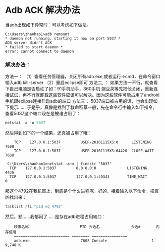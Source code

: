 Adb ACK 解决办法
===
当adb出现如下异常时：可以考虑如下做法。
```
C:\Users\zhaohao1>adb remount
* daemon not running. starting it now on port 5037 *
ADB server didn't ACK
* failed to start daemon *
error: cannot connect to daemon
```
### 解决办法：
方法一：
（1）查看任务管理器，关闭所有adb.exe,或者运行->cmd，在命令窗口输入adb kill-server
（2）重启eclipse即可
方法二, ：
如果方法一不行，就查看下自己电脑是否启动了如：91手机助手，360手机 豌豆荚等先把他关闭，重新连接试试，再不行就卸载这些软件应该可以解决。因为这些软件可能占用了android手机跟eclipse连接启动adb的端口
 方法三：
5037端口被占用的话，也会出现如下提示……
于是乎，真像是找到了救命稻草一般，先在命令行中输入如下指令，查看5037这个端口现在是被谁占用了：
```C
netstat -a -o 5037
```
然后得到如下的一个结果，还真被占用了哦：
```
    TCP    127.0.0.1:5037         USER-20161115XS:0      LISTENING       7608
    TCP    127.0.0.1:5037         USER-20161115XS:64426  CLOSE_WAIT      7608
```

     C:\Users\zhaohao1>netstat -ano | findstr "5037"
      TCP    127.0.0.1:5037         0.0.0.0:0              LISTENING       4436
      TCP    127.0.0.1:5037         127.0.0.1:49343        TIME_WAIT       0


那这个4792在我机器上，到底是个什么进程呢，好的，接着输入以下命令，把真凶找出来：
```C
tasklist /fi "pid eq 4792"
```
然后，额……我郁闷了……是存在adb进程占用端口：
```
    映像名称                       PID 会话名              会话#       内存使用
    ========================= ======== ================
    adb.exe                       7608 Console                    1      9,740 K
```


